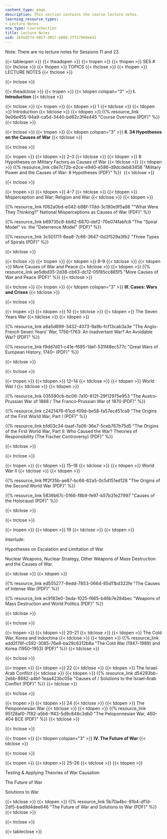 ```yaml
---
content_type: page
description: This section contains the course lecture notes.
learning_resource_types:
- Lecture Notes
ocw_type: CourseSection
title: Lecture Notes
uid: 26fed574-b057-3057-e80d-2ff17969e6d1
---
```


Note: There are no lecture notes for Sessions 11 and 23.

{{< tableopen >}}
{{< theadopen >}}
{{< tropen >}}
{{< thopen >}}
SES #
{{< thclose >}}
{{< thopen >}}
TOPICS
{{< thclose >}}
{{< thopen >}}
LECTURE NOTES
{{< thclose >}}

{{< trclose >}}

{{< theadclose >}}
{{< tropen >}}
{{< tdopen colspan="3" >}}
**I. Introduction**
{{< tdclose >}}

{{< trclose >}}
{{< tropen >}}
{{< tdopen >}}
1
{{< tdclose >}}
{{< tdopen >}}
Introduction
{{< tdclose >}}
{{< tdopen >}}
{{% resource_link 9e06e455-94a9-ca5d-3440-bd62c3f4e445 "Course Overview (PDF)" %}}
{{< tdclose >}}

{{< trclose >}}
{{< tropen >}}
{{< tdopen colspan="3" >}}
**II. 34 Hypotheses on the Causes of War**
{{< tdclose >}}

{{< trclose >}}

{{< tropen >}}
{{< tdopen >}}
2–3
{{< tdclose >}}
{{< tdopen >}}
8 Hypotheses on Military Factors as Causes of War
{{< tdclose >}}
{{< tdopen >}}
{{% resource_link c8e7c72b-e2ce-e940-e586-d9dcdeb83458 "Military Power and the Causes of War: 8 Hypotheses (PDF)" %}} 
{{< tdclose >}}

{{< trclose >}}

{{< tropen >}}
{{< tdopen >}}
4–7
{{< tdclose >}}
{{< tdopen >}}
Misperception and War; Religion and War
{{< tdclose >}}
{{< tdopen >}}


{{% resource_link f062a0bd-e042-b96f-17dd-3c180e9f5a88 "\"What Were They Thinking?\" National Misperceptions as Causes of War (PDF)" %}}

{{% resource_link b69735c8-bb82-6870-def2-70e074fabfc8 "The \"Spiral Model\" vs. the \"Deterrence Model\" (PDF)" %}}

{{% resource_link 3c501711-8ea8-7c66-3647-0d2f529a3fb2 "Three Types of Spirals (PDF)" %}}


{{< tdclose >}}

{{< trclose >}}
{{< tropen >}}
{{< tdopen >}}
8–9
{{< tdclose >}}
{{< tdopen >}}
More Causes of War and Peace
{{< tdclose >}}
{{< tdopen >}}
{{% resource_link ae5dbd35-2d38-cb63-dc12-05f85cc885f5 "More Causes of War and Peace (PDF)" %}}
{{< tdclose >}}

{{< trclose >}}
{{< tropen >}}
{{< tdopen colspan="3" >}}
**III. Cases: Wars and Crises**
{{< tdclose >}}

{{< trclose >}}

{{< tropen >}}
{{< tdopen >}}
10
{{< tdclose >}}
{{< tdopen >}}
The Seven Years War
{{< tdclose >}}
{{< tdopen >}}


 {{% resource_link a8a5d899-3432-4073-9a9b-fcf13cab3a3e "The Anglo-French Seven Years' War, 1756–1763: An Inadvertant War? An Avoidable War? (PDF)" %}}

{{% resource_link f9dd7d01-c41e-f695-1def-531f48ec577c "Great Wars of European History, 1740– (PDF)" %}}


{{< tdclose >}}

{{< trclose >}}

{{< tropen >}}
{{< tdopen >}}
12–14
{{< tdclose >}}
{{< tdopen >}}
World War I
{{< tdclose >}}
{{< tdopen >}}


{{% resource_link 035590cb-bc06-7a10-812f-29f12975e953 "The Austro-Prussian War of 1866 / The Franco-Prussian War of 1870 (PDF)" %}}

{{% resource_link c2421476-61cd-f09d-be58-fa57ec451ca9 "The Origins of the First World War, Part I (PDF)" %}}

{{% resource_link bfd03c34-baaf-7a06-36e7-5ceb767b75d5 "The Origins of the First World War, Part II: Who Caused the War? Theories of Responsibility (The Fischer Controversy) (PDF)" %}}


{{< tdclose >}}

{{< trclose >}}

{{< tropen >}}
{{< tdopen >}}
15–18
{{< tdclose >}}
{{< tdopen >}}
World War II
{{< tdclose >}}
{{< tdopen >}}


{{% resource_link fff2f35b-ae87-bc66-62a5-0c5d151ed128 "The Origins of the Second World War (PDF)" %}}

{{% resource_link 5836b67c-0166-f8b9-fe97-b57b31e27997 "Causes of the Holocaust (PDF)" %}}


{{< tdclose >}}

{{< trclose >}}

{{< tropen >}}
{{< tdopen >}}
19
{{< tdclose >}}
{{< tdopen >}}


_Interlude:_

Hypotheses on Escalation and Limitation of War

Nuclear Weapons, Nuclear Strategy, Other Weapons of Mass Destruction and the Causes of War.


{{< tdclose >}}
{{< tdopen >}}


{{% resource_link ed555277-8edd-7853-0664-65d11bd322fe "The Causes of Intense War (PDF)" %}}

{{% resource_link ec9183e0-3eda-1025-f665-b46b7e284bec "Weapons of Mass Destruction and World Politics (PDF)" %}} 


{{< tdclose >}}

{{< trclose >}}

{{< tropen >}}
{{< tdopen >}}
20–21
{{< tdclose >}}
{{< tdopen >}}
The Cold War, Korea and Indochina
{{< tdclose >}}
{{< tdopen >}}
{{% resource_link add2f76f-c592-3085-76e8-ba29c6312b8a "The Cold War (1947–1989) and Korea (1950–1953) (PDF)" %}}
{{< tdclose >}}

{{< trclose >}}

{{< tropen >}}
{{< tdopen >}}
22
{{< tdclose >}}
{{< tdopen >}}
The Israel-Arab Conflict
{{< tdclose >}}
{{< tdopen >}}
{{% resource_link d54293bb-2ebb-8682-a4bf-1eaa423bc05e "Causes of / Solutions to the Israel-Arab Conflict (PDF)" %}}﻿
{{< tdclose >}}

{{< trclose >}}

{{< tropen >}}
{{< tdopen >}}
24
{{< tdclose >}}
{{< tdopen >}}
The Peloponnesian War
{{< tdclose >}}
{{< tdopen >}}
{{% resource_link 95128af0-7f82-a5b6-1f43-5d9c846c3db0 "The Peloponnesian War, 460–404 BCE (PDF)" %}}
{{< tdclose >}}

{{< trclose >}}

{{< tropen >}}
{{< tdopen colspan="3" >}}
**IV. The Future of War**
{{< tdclose >}}

{{< trclose >}}

{{< tropen >}}
{{< tdopen >}}
25–26
{{< tdclose >}}
{{< tdopen >}}


Testing & Applying Theories of War Causation

The Future of War

Solutions to War


{{< tdclose >}}
{{< tdopen >}}
{{% resource_link 5b70a4bc-81b4-df1d-2df5-bad9d4dee646 "The Future of War and Solutions to War (PDF)" %}} 
{{< tdclose >}}

{{< trclose >}}


{{< tableclose >}}